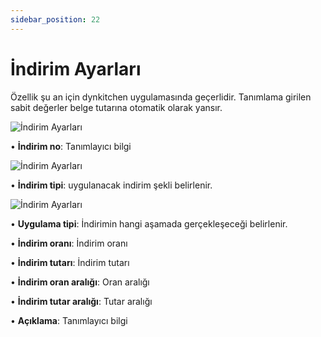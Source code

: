 ```yaml
---
sidebar_position: 22
---
```


# İndirim Ayarları

Özellik şu an için dynkitchen uygulamasında geçerlidir. Tanımlama girilen sabit değerler belge tutarına otomatik olarak yansır.

![İndirim Ayarları](/img/moduller/indirim-ayarlari-1.png)

•	**İndirim no**: Tanımlayıcı bilgi

![İndirim Ayarları](/img/moduller/indirim-ayarlari-2.png)

•	**İndirim tipi**:   uygulanacak indirim şekli belirlenir.

![İndirim Ayarları](/img/moduller/indirim-ayarlari-3.png)

•	**Uygulama tipi**:   İndirimin hangi aşamada gerçekleşeceği belirlenir.

•	**İndirim oranı**: İndirim oranı

•	**İndirim tutarı**: İndirim tutarı

•	**İndirim oran aralığı**: Oran aralığı

•	**İndirim tutar aralığı**: Tutar aralığı

•	**Açıklama**: Tanımlayıcı bilgi
